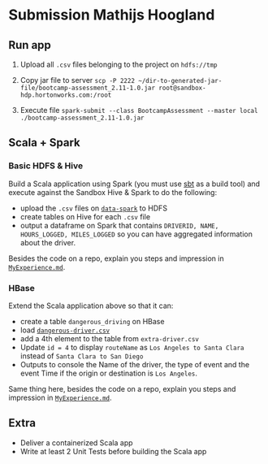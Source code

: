 # Submission Mathijs Hoogland

## Run app
1. Upload all `.csv` files belonging to the project on `hdfs://tmp` 


2. Copy jar file to server 
``scp -P 2222 ~/dir-to-generated-jar-file/bootcamp-assessment_2.11-1.0.jar root@sandbox-hdp.hortonworks.com:/root``

3. Execute file
``spark-submit --class BootcampAssessment --master local ./bootcamp-assessment_2.11-1.0.jar`` 

## Scala + Spark

### Basic HDFS & Hive

Build a Scala application using Spark (you must use [sbt](https://www.scala-sbt.org/) as a build tool) and execute against the Sandbox Hive & Spark to do the following:
- upload the `.csv` files on <a href="data-spark/">`data-spark`</a> to HDFS
- create tables on Hive for each `.csv` file
- output a dataframe on Spark that contains `DRIVERID, NAME, HOURS_LOGGED, MILES_LOGGED` so you can have aggregated information about the driver.

Besides the code on a repo, explain you steps and impression in <a href="`MyExperience.md">`MyExperience.md`</a>.

### HBase

Extend the Scala application above so that it can: 
- create a table `dangerous_driving` on HBase
- load <a href="data-hbase/dangerous-driver.csv">`dangerous-driver.csv`</a>
- add a 4th element to the table from `extra-driver.csv`
- Update `id = 4` to display `routeName` as `Los Angeles to Santa Clara` instead of `Santa Clara to San Diego`
- Outputs to console the Name of the driver, the type of event and the event Time if the origin or destination is `Los Angeles`.

Same thing here, besides the code on a repo, explain you steps and impression in <a href="`MyExperience.md">`MyExperience.md`</a>.

## Extra

- Deliver a containerized Scala app
- Write at least 2 Unit Tests before building the Scala app

